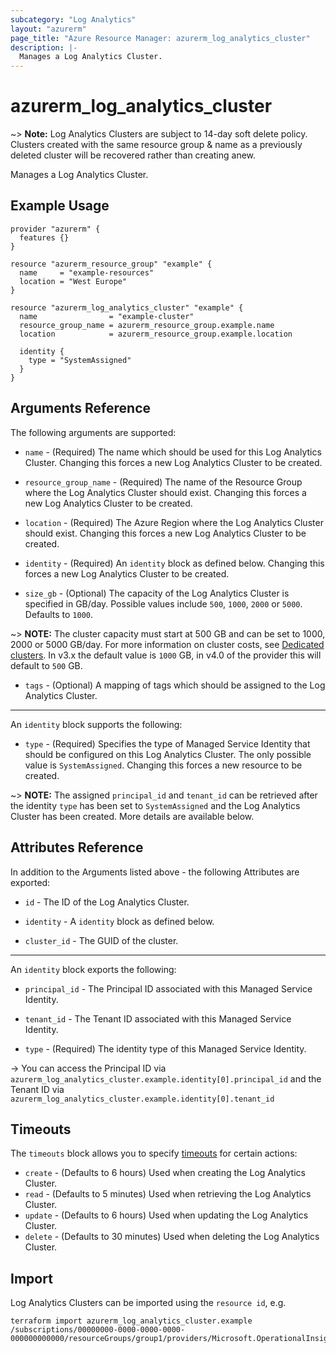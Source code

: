 ```yaml
---
subcategory: "Log Analytics"
layout: "azurerm"
page_title: "Azure Resource Manager: azurerm_log_analytics_cluster"
description: |-
  Manages a Log Analytics Cluster.
---
```


# azurerm_log_analytics_cluster

~> **Note:** Log Analytics Clusters are subject to 14-day soft delete policy. Clusters created with the same resource group & name as a previously deleted cluster will be recovered rather than creating anew.

Manages a Log Analytics Cluster.

## Example Usage

```hcl
provider "azurerm" {
  features {}
}

resource "azurerm_resource_group" "example" {
  name     = "example-resources"
  location = "West Europe"
}

resource "azurerm_log_analytics_cluster" "example" {
  name                = "example-cluster"
  resource_group_name = azurerm_resource_group.example.name
  location            = azurerm_resource_group.example.location

  identity {
    type = "SystemAssigned"
  }
}
```

## Arguments Reference

The following arguments are supported:

* `name` - (Required) The name which should be used for this Log Analytics Cluster. Changing this forces a new Log Analytics Cluster to be created.

* `resource_group_name` - (Required) The name of the Resource Group where the Log Analytics Cluster should exist. Changing this forces a new Log Analytics Cluster to be created.

* `location` - (Required) The Azure Region where the Log Analytics Cluster should exist. Changing this forces a new Log Analytics Cluster to be created.

* `identity` - (Required) An `identity` block as defined below. Changing this forces a new Log Analytics Cluster to be created.

* `size_gb` - (Optional) The capacity of the Log Analytics Cluster is specified in GB/day. Possible values include `500`, `1000`, `2000` or `5000`. Defaults to `1000`.

~> **NOTE:** The cluster capacity must start at 500 GB and can be set to 1000, 2000 or 5000 GB/day. For more information on cluster costs, see [Dedicated clusters](https://docs.microsoft.com/en-us/azure/azure-monitor/logs/cost-logs#dedicated-clusters). In v3.x the default value is `1000` GB, in v4.0 of the provider this will default to `500` GB.

* `tags` - (Optional) A mapping of tags which should be assigned to the Log Analytics Cluster.

---

An `identity` block supports the following:

* `type` - (Required) Specifies the type of Managed Service Identity that should be configured on this Log Analytics Cluster. The only possible value is `SystemAssigned`. Changing this forces a new resource to be created.

~> **NOTE:** The assigned `principal_id` and `tenant_id` can be retrieved after the identity `type` has been set to `SystemAssigned` and the Log Analytics Cluster has been created. More details are available below.

## Attributes Reference

In addition to the Arguments listed above - the following Attributes are exported:

* `id` - The ID of the Log Analytics Cluster.

* `identity` - A `identity` block as defined below.

* `cluster_id` - The GUID of the cluster.

---

An `identity` block exports the following:

* `principal_id` - The Principal ID associated with this Managed Service Identity.

* `tenant_id` - The Tenant ID associated with this Managed Service Identity.

* `type` - (Required) The identity type of this Managed Service Identity.

-> You can access the Principal ID via `azurerm_log_analytics_cluster.example.identity[0].principal_id` and the Tenant ID via `azurerm_log_analytics_cluster.example.identity[0].tenant_id`

## Timeouts

The `timeouts` block allows you to specify [timeouts](https://www.terraform.io/language/resources/syntax#operation-timeouts) for certain actions:

* `create` - (Defaults to 6 hours) Used when creating the Log Analytics Cluster.
* `read` - (Defaults to 5 minutes) Used when retrieving the Log Analytics Cluster.
* `update` - (Defaults to 6 hours) Used when updating the Log Analytics Cluster.
* `delete` - (Defaults to 30 minutes) Used when deleting the Log Analytics Cluster.

## Import

Log Analytics Clusters can be imported using the `resource id`, e.g.

```shell
terraform import azurerm_log_analytics_cluster.example /subscriptions/00000000-0000-0000-0000-000000000000/resourceGroups/group1/providers/Microsoft.OperationalInsights/clusters/cluster1
```
